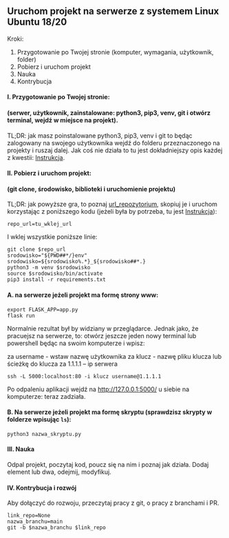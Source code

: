 ## Uruchom projekt na serwerze z systemem Linux Ubuntu 18/20

Kroki:
1. Przygotowanie po Twojej stronie (komputer, wymagania, użytkownik, folder)
2. Pobierz i uruchom projekt
3. Nauka
4. Kontrybucja

#### I. Przygotowanie po Twojej stronie:
#### (serwer, użytkownik, zainstalowane: python3, pip3, venv, git i otwórz terminal, wejdź w miejsce na projekt).

TL;DR: jak masz poinstalowane python3, pip3, venv i git to będąc zalogowany na swojego użytkownika wejdź do folderu przeznaczonego na projekty i ruszaj dalej. Jak coś nie działa to tu jest dokładniejszy opis każdej z kwestii: [Instrukcja](https://github.com/ZPXD/zajecia_programowania_xd/blob/main/przydatne/przygotuj_komputer_z_linuxem_na_projekt.md).

#### II. Pobierz i uruchom projekt:
#### (git clone, środowisko, biblioteki i uruchomienie projektu)

TL;DR: jak powyższe gra, to poznaj [url_repozytorium](https://github.com/ZPXD/zajecia_programowania_xd/blob/main/przydatne/url_repozytorium.md), skopiuj je i uruchom korzystając z poniższego kodu (jeżeli była by potrzeba, tu jest [Instrukcja](https://github.com/ZPXD/zajecia_programowania_xd/blob/main/przydatne/pobierz_i_uruchom_projekt_linux.md)):
```
repo_url=tu_wklej_url
```
I wklej wszystkie poniższe linie:
```
git clone $repo_url
srodowisko="${PWD##*/}env"
srodowisko=${srodowisko%.*}_${srodowisko##*.}
python3 -m venv $srodowisko
source $srodowisko/bin/activate
pip3 install -r requirements.txt
```

#### A. na serwerze jeżeli projekt ma formę strony www:
```
export FLASK_APP=app.py
flask run
```

Normalnie rezultat był by widziany w przeglądarce. Jednak jako, że pracuejsz na serwerze, to: otwórz jeszcze jeden nowy terminal lub powershell będąc na swoim komputerze i wpisz:

za username -  wstaw nazwę użytkownika
za klucz - nazwę pliku klucza lub ścieżkę do klucza
za 1.1.1.1 – ip serwera
```
ssh -L 5000:localhost:80 -i klucz username@1.1.1.1
```

Po odpaleniu aplikacji wejdź na http://127.0.0.1:5000/ u siebie na komputerze: teraz zadziała.


#### B. Na serwerze jeżeli projekt ma formę skryptu (sprawdzisz skrypty w folderze wpisując `ls`):
```
python3 nazwa_skryptu.py
```

#### III. Nauka

Odpal projekt, poczytaj kod, poucz się na nim i poznaj jak działa. Dodaj element lub dwa, odejmij, modyfikuj. 

#### IV. Kontrybucja i rozwój


Aby dołączyć do rozwoju, przeczytaj pracy z git, o pracy z branchami i PR.

```
link_repo=None
nazwa_branchu=main
git -b $nazwa_branchu $link_repo
```


